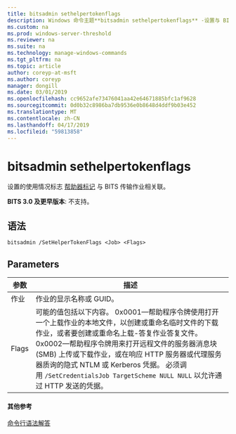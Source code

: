 ```yaml
---
title: bitsadmin sethelpertokenflags
description: Windows 命令主题**bitsadmin sethelpertokenflags** -设置与 BITS 传输作业相关联的帮助程序令牌使用情况标记。
ms.custom: na
ms.prod: windows-server-threshold
ms.reviewer: na
ms.suite: na
ms.technology: manage-windows-commands
ms.tgt_pltfrm: na
ms.topic: article
author: coreyp-at-msft
ms.author: coreyp
manager: dongill
ms.date: 03/01/2019
ms.openlocfilehash: cc9652afe73476041aa42e64671885bfc1af9628
ms.sourcegitcommit: 0d0b32c8986ba7db9536e0b8648d4ddf9b03e452
ms.translationtype: MT
ms.contentlocale: zh-CN
ms.lasthandoff: 04/17/2019
ms.locfileid: "59813858"
---
```

# <a name="bitsadmin-sethelpertokenflags"></a>bitsadmin sethelpertokenflags

设置的使用情况标志 [帮助器标记](/windows/desktop/bits/helper-tokens-for-bits-transfer-jobs) 与 BITS 传输作业相关联。

**BITS 3.0 及更早版本**: 不支持。

## <a name="syntax"></a>语法

```
bitsadmin /SetHelperTokenFlags <Job> <Flags>
```

## <a name="parameters"></a>Parameters

|参数|描述|
|---------|-----------|
|作业|作业的显示名称或 GUID。|
|Flags|可能的值包括以下内容。 0x0001&mdash;帮助程序令牌使用打开一个上载作业的本地文件，以创建或重命名临时文件的下载作业，或者要创建或重命名上载-答复作业答复文件。 0x0002&mdash;帮助程序令牌用来打开远程文件的服务器消息块 (SMB) 上传或下载作业，或在响应 HTTP 服务器或代理服务器质询的隐式 NTLM 或 Kerberos 凭据。 必须调用 `/SetCredentialsJob TargetScheme NULL NULL` 以允许通过 HTTP 发送的凭据。|

#### <a name="additional-references"></a>其他参考

[命令行语法解答](command-line-syntax-key.md)
